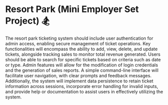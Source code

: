 # Resort Park (Mini Employer Set Project) 🏂

The resort park ticketing system should include user authentication for admin access, enabling secure management of ticket operations. Key functionalities will encompass the ability to add, view, delete, and update tickets, alongside tracking sales to monitor total revenue generated. Users should be able to search for specific tickets based on criteria such as date or type. Admin features will allow for the modification of login credentials and the generation of sales reports. A simple command-line interface will facilitate user navigation, with clear prompts and feedback messages. Additionally, the system will implement data persistence to retain ticket information across sessions, incorporate error handling for invalid inputs, and provide help or documentation to assist users in effectively utilizing the system.
